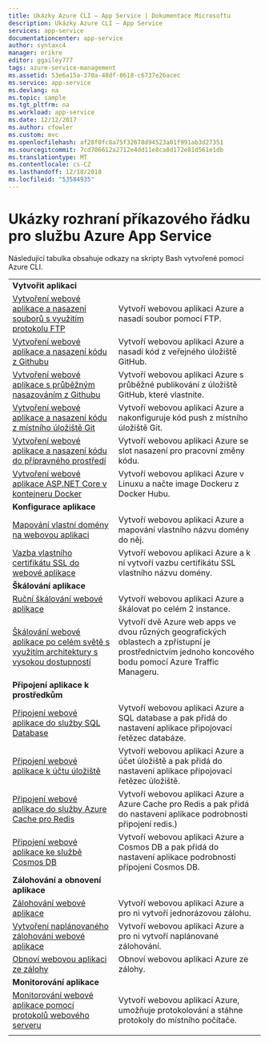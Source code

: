 ```yaml
---
title: Ukázky Azure CLI – App Service | Dokumentace Microsoftu
description: Ukázky Azure CLI – App Service
services: app-service
documentationcenter: app-service
author: syntaxc4
manager: erikre
editor: ggailey777
tags: azure-service-management
ms.assetid: 53e6a15a-370a-48df-8618-c6737e26acec
ms.service: app-service
ms.devlang: na
ms.topic: sample
ms.tgt_pltfrm: na
ms.workload: app-service
ms.date: 12/12/2017
ms.author: cfowler
ms.custom: mvc
ms.openlocfilehash: af28f0fc8a75f32678d94523a01f991ab3d27351
ms.sourcegitcommit: 7cd706612a2712e4dd11e8ca8d172e81d561e1db
ms.translationtype: MT
ms.contentlocale: cs-CZ
ms.lasthandoff: 12/18/2018
ms.locfileid: "53584935"
---
```

# <a name="cli-samples-for-azure-app-service"></a>Ukázky rozhraní příkazového řádku pro službu Azure App Service

Následující tabulka obsahuje odkazy na skripty Bash vytvořené pomocí Azure CLI.

| | |
|-|-|
|**Vytvořit aplikaci**||
| [Vytvoření webové aplikace a nasazení souborů s využitím protokolu FTP](./scripts/cli-deploy-ftp.md?toc=%2fcli%2fazure%2ftoc.json)| Vytvoří webovou aplikaci Azure a nasadí soubor pomocí FTP. |
| [Vytvoření webové aplikace a nasazení kódu z Githubu](./scripts/cli-deploy-github.md?toc=%2fcli%2fazure%2ftoc.json)| Vytvoří webovou aplikaci Azure a nasadí kód z veřejného úložiště GitHub. |
| [Vytvoření webové aplikace s průběžným nasazováním z Githubu](./scripts/cli-continuous-deployment-github.md?toc=%2fcli%2fazure%2ftoc.json)| Vytvoří webovou aplikaci Azure s průběžné publikování z úložiště GitHub, které vlastníte. |
| [Vytvoření webové aplikace a nasazení kódu z místního úložiště Git](./scripts/cli-deploy-local-git.md?toc=%2fcli%2fazure%2ftoc.json) | Vytvoří webovou aplikaci Azure a nakonfiguruje kód push z místního úložiště Git. |
| [Vytvoření webové aplikace a nasazení kódu do přípravného prostředí](./scripts/cli-deploy-staging-environment.md?toc=%2fcli%2fazure%2ftoc.json) | Vytvoří webovou aplikaci Azure se slot nasazení pro pracovní změny kódu. |
| [Vytvoření webové aplikace ASP.NET Core v kontejneru Docker](./scripts/cli-linux-docker-aspnetcore.md?toc=%2fcli%2fazure%2ftoc.json)| Vytvoří webovou aplikaci Azure v Linuxu a načte image Dockeru z Docker Hubu. |
|**Konfigurace aplikace**||
| [Mapování vlastní domény na webovou aplikaci](./scripts/cli-configure-custom-domain.md?toc=%2fcli%2fazure%2ftoc.json)| Vytvoří webovou aplikaci Azure a mapování vlastního názvu domény do něj. |
| [Vazba vlastního certifikátu SSL do webové aplikace](./scripts/cli-configure-ssl-certificate.md?toc=%2fcli%2fazure%2ftoc.json)| Vytvoří webovou aplikaci Azure a k ní vytvoří vazbu certifikátu SSL vlastního názvu domény. |
|**Škálování aplikace**||
| [Ruční škálování webové aplikace](./scripts/cli-scale-manual.md?toc=%2fcli%2fazure%2ftoc.json) | Vytvoří webovou aplikaci Azure a škálovat po celém 2 instance. |
| [Škálování webové aplikace po celém světě s využitím architektury s vysokou dostupností](./scripts/cli-scale-high-availability.md?toc=%2fcli%2fazure%2ftoc.json) | Vytvoří dvě Azure web apps ve dvou různých geografických oblastech a zpřístupní je prostřednictvím jednoho koncového bodu pomocí Azure Traffic Manageru. |
|**Připojení aplikace k prostředkům**||
| [Připojení webové aplikace do služby SQL Database](./scripts/cli-connect-to-sql.md?toc=%2fcli%2fazure%2ftoc.json)| Vytvoří webovou aplikaci Azure a SQL database a pak přidá do nastavení aplikace připojovací řetězec databáze. |
| [Připojení webové aplikace k účtu úložiště](./scripts/cli-connect-to-storage.md?toc=%2fcli%2fazure%2ftoc.json)| Vytvoří webovou aplikaci Azure a účet úložiště a pak přidá do nastavení aplikace připojovací řetězec úložiště. |
| [Připojení webové aplikace do služby Azure Cache pro Redis](./scripts/cli-connect-to-redis.md?toc=%2fcli%2fazure%2ftoc.json) | Vytvoří webovou aplikaci Azure a Azure Cache pro Redis a pak přidá do nastavení aplikace podrobnosti připojení redis.) |
| [Připojení webové aplikace ke službě Cosmos DB](./scripts/cli-connect-to-documentdb.md?toc=%2fcli%2fazure%2ftoc.json) | Vytvoří webovou aplikaci Azure a Cosmos DB a pak přidá do nastavení aplikace podrobnosti připojení Cosmos DB. |
|**Zálohování a obnovení aplikace**||
| [Zálohování webové aplikace](./scripts/cli-backup-onetime.md?toc=%2fcli%2fazure%2ftoc.json) | Vytvoří webovou aplikaci Azure a pro ni vytvoří jednorázovou zálohu. |
| [Vytvoření naplánovaného zálohování webové aplikace](./scripts/cli-backup-scheduled.md?toc=%2fcli%2fazure%2ftoc.json) | Vytvoří webovou aplikaci Azure a pro ni vytvoří naplánované zálohování. |
| [Obnoví webovou aplikaci ze zálohy](./scripts/cli-backup-restore.md?toc=%2fcli%2fazure%2ftoc.json) | Obnoví webovou aplikaci Azure ze zálohy. |
|**Monitorování aplikace**||
| [Monitorování webové aplikace pomocí protokolů webového serveru](./scripts/cli-monitor.md?toc=%2fcli%2fazure%2ftoc.json) | Vytvoří webovou aplikaci Azure, umožňuje protokolování a stáhne protokoly do místního počítače. |
| | |